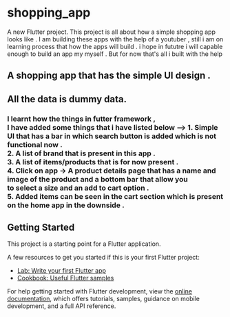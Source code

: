 # shopping_app

A new Flutter project.
This project is all about how a simple shopping app looks like . I am building these apps with the help of a youtuber ,
still i am on learning process that how the apps will build . i hope in fututre i will capable enough to build an app 
my myself .
But for now that's all i built with the help 

## A shopping app that has the simple UI design .
<h2> All the data is dummy data.</h2>
<h3>
I learnt how the things in futter framework , <br>
I have added some things that i have listed below -->
1. Simple UI that has a bar in which search button is added which is not functional now .<br>
2. A list of brand that is present in this app .<br>
3. A list of items/products that is for now present .<br>
4. Click on app -> A product details page that has a name and image of the product and a bottom bar that allow you <br>
to select a size and an add to cart option .<br>
5. Added items can be seen in the cart section which is present on the home app in the downside .<br>
</h3>

## Getting Started

This project is a starting point for a Flutter application.

A few resources to get you started if this is your first Flutter project:

- [Lab: Write your first Flutter app](https://docs.flutter.dev/get-started/codelab)
- [Cookbook: Useful Flutter samples](https://docs.flutter.dev/cookbook)

For help getting started with Flutter development, view the
[online documentation](https://docs.flutter.dev/), which offers tutorials,
samples, guidance on mobile development, and a full API reference.
